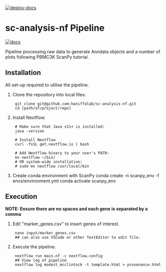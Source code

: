 [![deploy-docs](https://github.com/haniffalab/sc-analysis-nf/actions/workflows/deploy-sphinx.yml/badge.svg)](https://github.com/haniffalab/sc-analysis-nf/actions/workflows/deploy-sphinx.yml)
# sc-analysis-nf Pipeline
[![docs](https://img.shields.io/badge/Documentation-online-purple)](https://haniffalab.com/sc-analysis-nf/)

Pipeline processing raw data to generate Anndata objects and a number of plots following PBMC3K ScanPy tutorial.

## Installation
All set-up required to utilise the pipeline. 

1. Clone the repository into local files.

        git clone git@github.com:haniffalab/sc-analysis-nf.git
        cd [path/of/project/repo]

2. Install Nextflow.

        # Make sure that Java v11+ is installed:
        java -version
 
        # Install Nextflow
        curl -fsSL get.nextflow.io | bash
 
        # Add Nextflow binary to your user's PATH:
        mv nextflow ~/bin/
        # OR system-wide installation:
        # sudo mv nextflow /usr/local/bin

3. Create conda environment with ScanPy
        conda create -n scanpy_env -f envs/environment.yml
        conda activate scanpy_env

## Execution
**NOTE: Ensure there are no spaces and each gene is separated by a comma**
1. Edit "marker_genes.csv" to insert genes of interest. 

        nano input/marker_genes.csv
        ## can also use VSCode or other TextEditor to edit file.

2. Execute the pipeline.

        nextflow run main.nf -c nextflow.config 
        ## View log of pipeline 
        nextflow log modest_mcclintock -t template.html > provenance.html